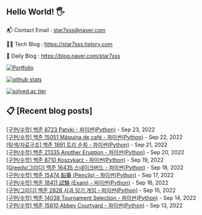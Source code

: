 ## Hello World! 🖐

📬 Contact Email : star7sss@naver.com

👨‍💻 Tech Blog : https://star7sss.tistory.com

🤪 Daily Blog : https://blog.naver.com/star7sss

[![Portfolio](https://img.shields.io/badge/Portfolio-%23000000.svg?style=for-the-badge&logo=firefox&logoColor=#FF7139)](https://fern-way-13f.notion.site/Jang-Thang-3b7b327981a2456c8ee5952eadb848b9)

[![github stats](https://github-readme-stats.vercel.app/api?username=jangThang&show_icons=true&hide_border=False)](https://star7sss.tistory.com)

[![solved.ac tier](http://mazassumnida.wtf/api/v2/generate_badge?boj=star7sss)](https://solved.ac/star7sss)

## 📋 [Recent blog posts]
[[구현/수학] 백준 8723 Patyki - 파이썬(Python)](https://star7sss.tistory.com/504) - Sep 23, 2022<br>
[[구현/수학] 백준 15051 Máquina de café - 파이썬(Python)](https://star7sss.tistory.com/503) - Sep 22, 2022<br>
[[탐색/자료구조] 백준 1991 트리 순회 - 파이썬(Python)](https://star7sss.tistory.com/564) - Sep 21, 2022<br>
[[구현/수학] 백준 21335 Another Eruption - 파이썬(Python)](https://star7sss.tistory.com/502) - Sep 20, 2022<br>
[[구현/수학] 백준 8710 Koszykarz - 파이썬(Python)](https://star7sss.tistory.com/501) - Sep 19, 2022<br>
[[Greedy/그리디] 백준 16435 스네이크버드 - 파이썬(Python)](https://star7sss.tistory.com/559) - Sep 18, 2022<br>
[[구현/수학] 백준 15474 鉛筆 (Pencils) - 파이썬(Python)](https://star7sss.tistory.com/500) - Sep 17, 2022<br>
[[구현/수학] 백준 18411 試験 (Exam) - 파이썬(Python)](https://star7sss.tistory.com/499) - Sep 16, 2022<br>
[[구현/그리디] 백준 2828 사과 담기 게임 - 파이썬(Python)](https://star7sss.tistory.com/558) - Sep 15, 2022<br>
[[구현/수학] 백준 14038 Tournament Selection - 파이썬(Python)](https://star7sss.tistory.com/498) - Sep 14, 2022<br>
[[구현/수학] 백준 15610 Abbey Courtyard - 파이썬(Python)](https://star7sss.tistory.com/497) - Sep 13, 2022<br>
